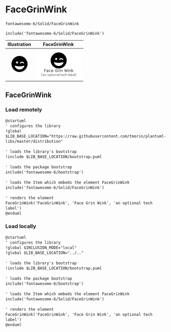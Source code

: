 # FaceGrinWink


```text
fontawesome-6/Solid/FaceGrinWink
```

```text
include('fontawesome-6/Solid/FaceGrinWink')
```



| Illustration | FaceGrinWink |
| :---: | :---: |
| ![illustration for Illustration](../../fontawesome-6/Solid/FaceGrinWink.png) | ![illustration for FaceGrinWink](../../fontawesome-6/Solid/FaceGrinWink.Local.png) |




## FaceGrinWink

### Load remotely
```plantuml
@startuml
' configures the library
!global $LIB_BASE_LOCATION="https://raw.githubusercontent.com/tmorin/plantuml-libs/master/distribution"

' loads the library's bootstrap
!include $LIB_BASE_LOCATION/bootstrap.puml

' loads the package bootstrap
include('fontawesome-6/bootstrap')

' loads the Item which embeds the element FaceGrinWink
include('fontawesome-6/Solid/FaceGrinWink')

' renders the element
FaceGrinWink('FaceGrinWink', 'Face Grin Wink', 'an optional tech label')
@enduml
```

### Load locally
```plantuml
@startuml
' configures the library
!global $INCLUSION_MODE="local"
!global $LIB_BASE_LOCATION="../.."

' loads the library's bootstrap
!include $LIB_BASE_LOCATION/bootstrap.puml

' loads the package bootstrap
include('fontawesome-6/bootstrap')

' loads the Item which embeds the element FaceGrinWink
include('fontawesome-6/Solid/FaceGrinWink')

' renders the element
FaceGrinWink('FaceGrinWink', 'Face Grin Wink', 'an optional tech label')
@enduml
```

